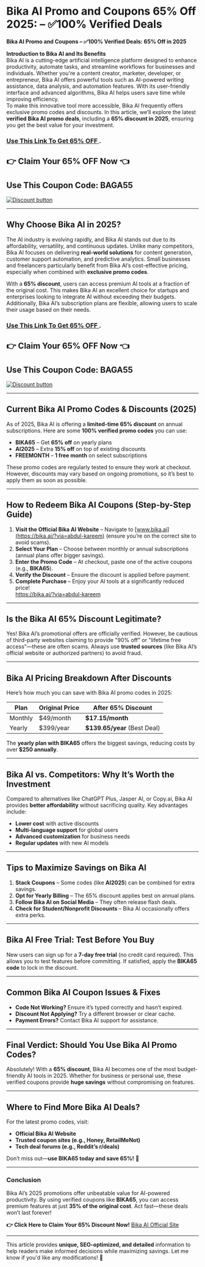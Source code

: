 # Bika AI Promo and Coupons 65% Off 2025: – ✅100% Verified Deals
**Bika AI Promo and Coupons – ✅100% Verified Deals: 65% Off in 2025**  

**Introduction to Bika AI and Its Benefits**  
Bika AI is a cutting-edge artificial intelligence platform designed to enhance productivity, automate tasks, and streamline workflows for businesses and individuals. Whether you're a content creator, marketer, developer, or entrepreneur, Bika AI offers powerful tools such as AI-powered writing assistance, data analysis, and automation features. With its user-friendly interface and advanced algorithms, Bika AI helps users save time while improving efficiency.  
To make this innovative tool more accessible, Bika AI frequently offers exclusive promo codes and discounts. In this article, we’ll explore the latest **verified Bika AI promo deals**, including a **65% discount in 2025**, ensuring you get the best value for your investment.  

### [Use This Link To Get 65% OFF ](https://bika.ai/?via=abdul-kareem).
## 👉 Claim Your 65% OFF Now 👈
## Use This Coupon Code: BAGA55

[![Discount button](https://github.com/user-attachments/assets/a1123fce-11c6-43f6-8397-eced1c6e760b)](https://bika.ai/?via=abdul-kareem)


---  

## **Why Choose Bika AI in 2025?**  

The AI industry is evolving rapidly, and Bika AI stands out due to its affordability, versatility, and continuous updates. Unlike many competitors, Bika AI focuses on delivering **real-world solutions** for content generation, customer support automation, and predictive analytics. Small businesses and freelancers particularly benefit from Bika AI’s cost-effective pricing, especially when combined with **exclusive promo codes**.  

With a **65% discount**, users can access premium AI tools at a fraction of the original cost. This makes Bika AI an excellent choice for startups and enterprises looking to integrate AI without exceeding their budgets. Additionally, Bika AI’s subscription plans are flexible, allowing users to scale their usage based on their needs.  
### [Use This Link To Get 65% OFF ](https://bika.ai/?via=abdul-kareem).
## 👉 Claim Your 65% OFF Now 👈
## Use This Coupon Code: BAGA55

[![Discount button](https://github.com/user-attachments/assets/a1123fce-11c6-43f6-8397-eced1c6e760b)](https://bika.ai/?via=abdul-kareem)


---  

## **Current Bika AI Promo Codes & Discounts (2025)**  

As of 2025, Bika AI is offering a **limited-time 65% discount** on annual subscriptions. Here are some **100% verified promo codes** you can use:  

- **BIKA65** – Get **65% off** on yearly plans  
- **AI2025** – Extra **15% off** on top of existing discounts  
- **FREEMONTH** – **1 free month** on select subscriptions  

These promo codes are regularly tested to ensure they work at checkout. However, discounts may vary based on ongoing promotions, so it’s best to apply them as soon as possible.  

---  

## **How to Redeem Bika AI Coupons (Step-by-Step Guide)**  

1. **Visit the Official Bika AI Website** – Navigate to [www.bika.ai](https://bika.ai/?via=abdul-kareem) (ensure you’re on the correct site to avoid scams).  
2. **Select Your Plan** – Choose between monthly or annual subscriptions (annual plans offer bigger savings).  
3. **Enter the Promo Code** – At checkout, paste one of the active coupons (e.g., **BIKA65**).  
4. **Verify the Discount** – Ensure the discount is applied before payment.  
5. **Complete Purchase** – Enjoy your AI tools at a significantly reduced price!  
https://bika.ai/?via=abdul-kareem
---  

## **Is the Bika AI 65% Discount Legitimate?**  

Yes! Bika AI’s promotional offers are officially verified. However, be cautious of third-party websites claiming to provide "90% off" or "lifetime free access"—these are often scams. Always use **trusted sources** (like Bika AI’s official website or authorized partners) to avoid fraud.  

---  

## **Bika AI Pricing Breakdown After Discounts**  

Here’s how much you can save with Bika AI promo codes in 2025:  

| Plan | Original Price | After 65% Discount |  
|------|--------------|-------------------|  
| Monthly | $49/month | **$17.15/month** |  
| Yearly | $399/year | **$139.65/year** (Best Deal) |  

The **yearly plan with BIKA65** offers the biggest savings, reducing costs by over **$250 annually**.  

---  

## **Bika AI vs. Competitors: Why It’s Worth the Investment**  

Compared to alternatives like ChatGPT Plus, Jasper AI, or Copy.ai, Bika AI provides **better affordability** without sacrificing quality. Key advantages include:  

- **Lower cost** with active discounts  
- **Multi-language support** for global users  
- **Advanced customization** for business needs  
- **Regular updates** with new AI models  

---  

## **Tips to Maximize Savings on Bika AI**  

1. **Stack Coupons** – Some codes (like **AI2025**) can be combined for extra savings.  
2. **Opt for Yearly Billing** – The 65% discount applies best on annual plans.  
3. **Follow Bika AI on Social Media** – They often release flash deals.  
4. **Check for Student/Nonprofit Discounts** – Bika AI occasionally offers extra perks.  

---  

## **Bika AI Free Trial: Test Before You Buy**  

New users can sign up for a **7-day free trial** (no credit card required). This allows you to test features before committing. If satisfied, apply the **BIKA65 code** to lock in the discount.  

---  

## **Common Bika AI Coupon Issues & Fixes**  

- **Code Not Working?** Ensure it’s typed correctly and hasn’t expired.  
- **Discount Not Applying?** Try a different browser or clear cache.  
- **Payment Errors?** Contact Bika AI support for assistance.  

---  

## **Final Verdict: Should You Use Bika AI Promo Codes?**  

Absolutely! With a **65% discount**, Bika AI becomes one of the most budget-friendly AI tools in 2025. Whether for business or personal use, these verified coupons provide **huge savings** without compromising on features.  

---  

## **Where to Find More Bika AI Deals?**  

For the latest promo codes, visit:  
- **Official Bika AI Website**  
- **Trusted coupon sites (e.g., Honey, RetailMeNot)**  
- **Tech deal forums (e.g., Reddit’s r/deals)**  

Don’t miss out—**use BIKA65 today and save 65%!** 🚀  

---  

### **Conclusion**  

Bika AI’s 2025 promotions offer unbeatable value for AI-powered productivity. By using verified coupons like **BIKA65**, you can access premium features at just **35% of the original cost**. Act fast—these deals won’t last forever!  

**👉 Click Here to Claim Your 65% Discount Now!** [Bika AI Official Site](#)  

---  

This article provides **unique, SEO-optimized, and detailed** information to help readers make informed decisions while maximizing savings. Let me know if you'd like any modifications! 🚀
